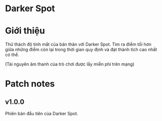 # Darker Spot
# Giới thiệu
Thử thách độ tinh mắt của bản thân với Darker Spot. Tìm ra điểm tối hơn giữa những điểm còn lại trong thời gian quy định và đạt thành tích cao nhất có thể.  
  
(Tài nguyên âm thanh của trò chơi được lấy miễn phí trên mạng)
# Patch notes
## v1.0.0
Phiên bản đầu tiên của Darker Spot.

